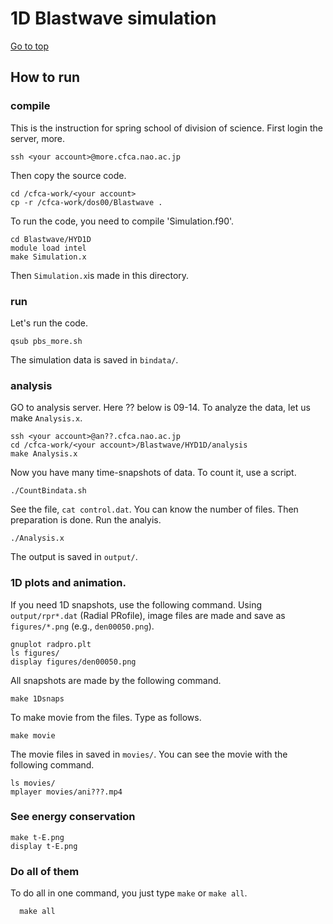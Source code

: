 # 1D Blastwave simulation

[Go to top](../README.md)  

## How to run

### compile 
This is the instruction for spring school of division of science. First login the server, more.

    ssh <your account>@more.cfca.nao.ac.jp
    
Then copy the source code.

    cd /cfca-work/<your account>
    cp -r /cfca-work/dos00/Blastwave .
To run the code, you need to compile 'Simulation.f90'.
    
    cd Blastwave/HYD1D
    module load intel
    make Simulation.x
    
Then `Simulation.x`is made in this directory.

### run
Let's run the code.
    
    qsub pbs_more.sh
    
The simulation data is saved in `bindata/`.

### analysis
GO to analysis server. Here ?? below is 09-14. To analyze the data, let us make `Analysis.x`.
    
    ssh <your account>@an??.cfca.nao.ac.jp
    cd /cfca-work/<your account>/Blastwave/HYD1D/analysis
    make Analysis.x
    
Now you have many time-snapshots of data. To count it, use a script.
    
    ./CountBindata.sh
   
See the file, `cat control.dat`. You can know the number of files.
Then preparation is done. Run the analyis.
    
    ./Analysis.x
    
The output is saved in `output/`.
### 1D plots and animation.
If you need 1D snapshots, use the following command. Using `output/rpr*.dat` (Radial PRofile), image files are made and save as `figures/*.png` (e.g., `den00050.png`).
    
    gnuplot radpro.plt
    ls figures/
    display figures/den00050.png
    
All snapshots are made by the following command. 
    
    make 1Dsnaps
   
To make movie from the files. Type as follows.

    make movie
   
The movie files in saved in `movies/`. You can see the movie with the following command.

    ls movies/
    mplayer movies/ani???.mp4
   
### See energy conservation

    make t-E.png
    display t-E.png
    
### Do all of them
To do all in one command, you just type `make` or `make all`.
   
      make all
      
